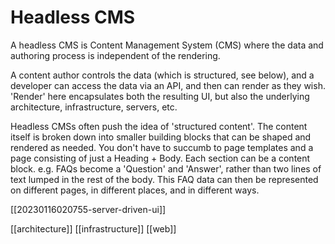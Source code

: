 # Headless CMS

A headless CMS is Content Management System (CMS) where the data and authoring process is independent of the rendering.

A content author controls the data (which is structured, see below), and a developer can access the data via an API, and then can render as they wish. 'Render' here encapsulates both the resulting UI, but also the underlying architecture, infrastructure, servers, etc.

Headless CMSs often push the idea of 'structured content'. The content itself is broken down into smaller building blocks that can be shaped and rendered as needed. You don't have to succumb to page templates and a page consisting of just a Heading + Body. Each section can be a content block. e.g. FAQs become a 'Question' and 'Answer', rather than two lines of text lumped in the rest of the body. This FAQ data can then be represented on different pages, in different places, and in different ways.

[[20230116020755-server-driven-ui]]

[[architecture]]
[[infrastructure]]
[[web]]